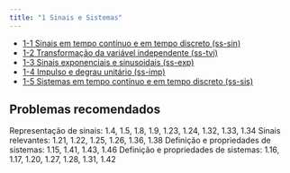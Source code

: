 ```yaml
---
title: "1 Sinais e Sistemas"
---
```

- [1-1 Sinais em tempo contínuo e em tempo discreto (ss-sin)](pub/topic/1-1%20Sinais%20em%20tempo%20contínuo%20e%20em%20tempo%20discreto%20(ss-sin).md)
- [1-2 Transformação da variável independente (ss-tvi)](pub/topic/1-2%20Transformação%20da%20variável%20independente%20(ss-tvi).md)
- [1-3 Sinais exponenciais e sinusoidais (ss-exp)](pub/topic/1-3%20Sinais%20exponenciais%20e%20sinusoidais%20(ss-exp).md)
- [1-4 Impulso e degrau unitário (ss-imp)](pub/topic/1-4%20Impulso%20e%20degrau%20unitário%20(ss-imp).md)
- [1-5 Sistemas em tempo contínuo e em tempo discreto (ss-sis)](pub/topic/1-5%20Sistemas%20em%20tempo%20contínuo%20e%20em%20tempo%20discreto%20(ss-sis).md)

## Problemas recomendados

Representação de sinais: 1.4, 1.5, 1.8, 1.9, 1.23, 1.24, 1.32, 1.33, 1.34
Sinais relevantes: 1.21, 1.22, 1.25, 1.26, 1.36, 1.38
Definição e propriedades de sistemas: 1.15, 1.41, 1.43, 1.46
Definição e propriedades de sistemas: 1.16, 1.17, 1.20, 1.27, 1.28, 1.31, 1.42


